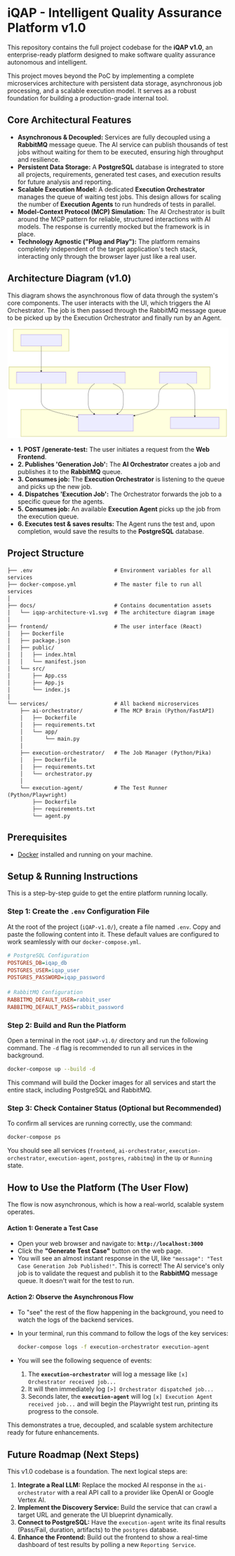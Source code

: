 # iQAP - Intelligent Quality Assurance Platform v1.0

This repository contains the full project codebase for the **iQAP v1.0**, an enterprise-ready platform designed to make software quality assurance autonomous and intelligent.

This project moves beyond the PoC by implementing a complete microservices architecture with persistent data storage, asynchronous job processing, and a scalable execution model. It serves as a robust foundation for building a production-grade internal tool.

## Core Architectural Features

*   **Asynchronous & Decoupled:** Services are fully decoupled using a **RabbitMQ** message queue. The AI service can publish thousands of test jobs without waiting for them to be executed, ensuring high throughput and resilience.
*   **Persistent Data Storage:** A **PostgreSQL** database is integrated to store all projects, requirements, generated test cases, and execution results for future analysis and reporting.
*   **Scalable Execution Model:** A dedicated **Execution Orchestrator** manages the queue of waiting test jobs. This design allows for scaling the number of **Execution Agents** to run hundreds of tests in parallel.
*   **Model-Context Protocol (MCP) Simulation:** The AI Orchestrator is built around the MCP pattern for reliable, structured interactions with AI models. The response is currently mocked but the framework is in place.
*   **Technology Agnostic ("Plug and Play"):** The platform remains completely independent of the target application's tech stack, interacting only through the browser layer just like a real user.

## Architecture Diagram (v1.0)

This diagram shows the asynchronous flow of data through the system's core components. The user interacts with the UI, which triggers the AI Orchestrator. The job is then passed through the RabbitMQ message queue to be picked up by the Execution Orchestrator and finally run by an Agent.

![iQAP v1.0 Architecture Diagram](./docs/iqap-architecture-v1.svg)

*   **1. POST /generate-test:** The user initiates a request from the **Web Frontend**.
*   **2. Publishes 'Generation Job':** The **AI Orchestrator** creates a job and publishes it to the **RabbitMQ** queue.
*   **3. Consumes job:** The **Execution Orchestrator** is listening to the queue and picks up the new job.
*   **4. Dispatches 'Execution Job':** The Orchestrator forwards the job to a specific queue for the agents.
*   **5. Consumes job:** An available **Execution Agent** picks up the job from the execution queue.
*   **6. Executes test & saves results:** The Agent runs the test and, upon completion, would save the results to the **PostgreSQL** database.


## Project Structure

```iQAP-v1.0/
├── .env                          # Environment variables for all services
├── docker-compose.yml            # The master file to run all services
│
├── docs/                         # Contains documentation assets
│   └── iqap-architecture-v1.svg  # The architecture diagram image
│
├── frontend/                     # The user interface (React)
│   ├── Dockerfile
│   ├── package.json
│   ├── public/
│   │   ├── index.html
│   │   └── manifest.json
│   └── src/
│       ├── App.css
│       ├── App.js
│       └── index.js
│
└── services/                     # All backend microservices
    ├── ai-orchestrator/          # The MCP Brain (Python/FastAPI)
    │   ├── Dockerfile
    │   ├── requirements.txt
    │   └── app/
    │       └── main.py
    │
    ├── execution-orchestrator/   # The Job Manager (Python/Pika)
    │   ├── Dockerfile
    │   ├── requirements.txt
    │   └── orchestrator.py
    │
    └── execution-agent/          # The Test Runner (Python/Playwright)
        ├── Dockerfile
        ├── requirements.txt
        └── agent.py
```

## Prerequisites

*   [Docker](https://www.docker.com/products/docker-desktop/) installed and running on your machine.

## Setup & Running Instructions

This is a step-by-step guide to get the entire platform running locally.

### Step 1: Create the `.env` Configuration File
At the root of the project (`iQAP-v1.0/`), create a file named `.env`. Copy and paste the following content into it. These default values are configured to work seamlessly with our `docker-compose.yml`.

```ini
# PostgreSQL Configuration
POSTGRES_DB=iqap_db
POSTGRES_USER=iqap_user
POSTGRES_PASSWORD=iqap_password

# RabbitMQ Configuration
RABBITMQ_DEFAULT_USER=rabbit_user
RABBITMQ_DEFAULT_PASS=rabbit_password
```

### Step 2: Build and Run the Platform
Open a terminal in the root `iQAP-v1.0/` directory and run the following command. The `-d` flag is recommended to run all services in the background.

```bash
docker-compose up --build -d
```
This command will build the Docker images for all services and start the entire stack, including PostgreSQL and RabbitMQ.

### Step 3: Check Container Status (Optional but Recommended)
To confirm all services are running correctly, use the command:

```bash
docker-compose ps
```
You should see all services (`frontend`, `ai-orchestrator`, `execution-orchestrator`, `execution-agent`, `postgres`, `rabbitmq`) in the `Up` or `Running` state.

## How to Use the Platform (The User Flow)

The flow is now asynchronous, which is how a real-world, scalable system operates.

#### **Action 1: Generate a Test Case**

*   Open your web browser and navigate to: **`http://localhost:3000`**
*   Click the **"Generate Test Case"** button on the web page.
*   You will see an almost instant response in the UI, like `"message": "Test Case Generation Job Published!"`. This is correct! The AI service's only job is to validate the request and publish it to the **RabbitMQ** message queue. It doesn't wait for the test to run.

#### **Action 2: Observe the Asynchronous Flow**

*   To "see" the rest of the flow happening in the background, you need to watch the logs of the backend services.
*   In your terminal, run this command to follow the logs of the key services:

    ```bash
    docker-compose logs -f execution-orchestrator execution-agent
    ```
*   You will see the following sequence of events:
    1.  The **`execution-orchestrator`** will log a message like `[x] Orchestrator received job...`
    2.  It will then immediately log `[>] Orchestrator dispatched job...`
    3.  Seconds later, the **`execution-agent`** will log `[x] Execution Agent received job...` and will begin the Playwright test run, printing its progress to the console.

This demonstrates a true, decoupled, and scalable system architecture ready for future enhancements.

## Future Roadmap (Next Steps)

This v1.0 codebase is a foundation. The next logical steps are:
1.  **Integrate a Real LLM:** Replace the mocked AI response in the `ai-orchestrator` with a real API call to a provider like OpenAI or Google Vertex AI.
2.  **Implement the Discovery Service:** Build the service that can crawl a target URL and generate the UI blueprint dynamically.
3.  **Connect to PostgreSQL:** Have the `execution-agent` write its final results (Pass/Fail, duration, artifacts) to the `postgres` database.
4.  **Enhance the Frontend:** Build out the frontend to show a real-time dashboard of test results by polling a new `Reporting Service`.
